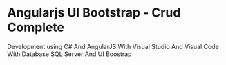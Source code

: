 # Angularjs UI Bootstrap - Crud Complete
Development using C# And AngularJS With Visual Studio And Visual Code With Database SQL Server And UI Boostrap
